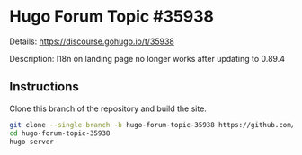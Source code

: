 # Hugo Forum Topic #35938

Details: <https://discourse.gohugo.io/t/35938>

Description: I18n on landing page no longer works after updating to 0.89.4

## Instructions

Clone this branch of the repository and build the site.

```bash
git clone --single-branch -b hugo-forum-topic-35938 https://github.com/jmooring/hugo-testing hugo-forum-topic-35938
cd hugo-forum-topic-35938
hugo server
```
